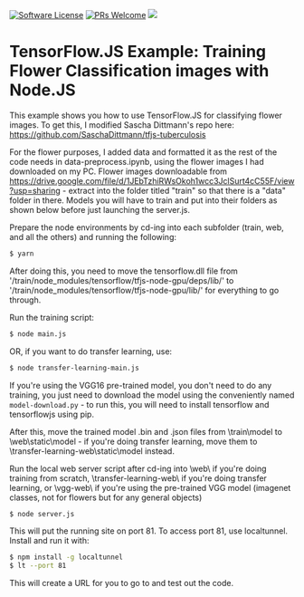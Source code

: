 [![Software License](https://img.shields.io/badge/license-MIT-brightgreen.svg?style=flat-square)](LICENSE)
[![PRs Welcome](https://img.shields.io/badge/PRs-welcome-brightgreen.svg?style=flat-square)](http://makeapullrequest.com)
[![](https://ga4gh.datainsights.cloud/api?repo=tfjs-tuberculosis)](https://github.com/SaschaDittmann/gaforgithub)

# TensorFlow.JS Example: Training Flower Classification images with Node.JS

This example shows you how to use TensorFlow.JS for classifying flower images. To get this, I modified Sascha Dittmann's repo here: https://github.com/SaschaDittmann/tfjs-tuberculosis

For the flower purposes, I added data and formatted it as the rest of the code needs in data-preprocess.ipynb, using the flower images I had downloaded on my PC. Flower images downloadable from https://drive.google.com/file/d/1JEbTzhiRWsOkoh1wcc3JclSurt4cC55F/view?usp=sharing - extract into the folder titled "train" so that there is a "data" folder in there. Models you will have to train and put into their folders as shown below before just launching the server.js.

Prepare the node environments by cd-ing into each subfolder (train, web, and all the others) and running the following:
```sh
$ yarn
```

After doing this, you need to move the tensorflow.dll file from '/train/node_modules/tensorflow/tfjs-node-gpu/deps/lib/' to '/train/node_modules/tensorflow/tfjs-node-gpu/lib/' for everything to go through.

Run the training script:
```sh
$ node main.js
```
OR, if you want to do transfer learning, use:
```sh
$ node transfer-learning-main.js
```
If you're using the VGG16 pre-trained model, you don't need to do any training, you just need to download the model using the conveniently named `model-download.py` - to run this, you will need to install tensorflow and tensorflowjs using pip. 

After this, move the trained model .bin and .json files from \train\model to \web\static\model - if you're doing transfer learning, move them to \transfer-learning-web\static\model instead.

Run the local web server script after cd-ing into \web\ if you're doing training from scratch, \transfer-learning-web\ if you're doing transfer learning, or \vgg-web\ if you're using the pre-trained VGG model (imagenet classes, not for flowers but for any general objects)
```sh
$ node server.js
```

This will put the running site on port 81. To access port 81, use localtunnel. Install and run it with:
```sh
$ npm install -g localtunnel
$ lt --port 81
```
This will create a URL for you to go to and test out the code.

